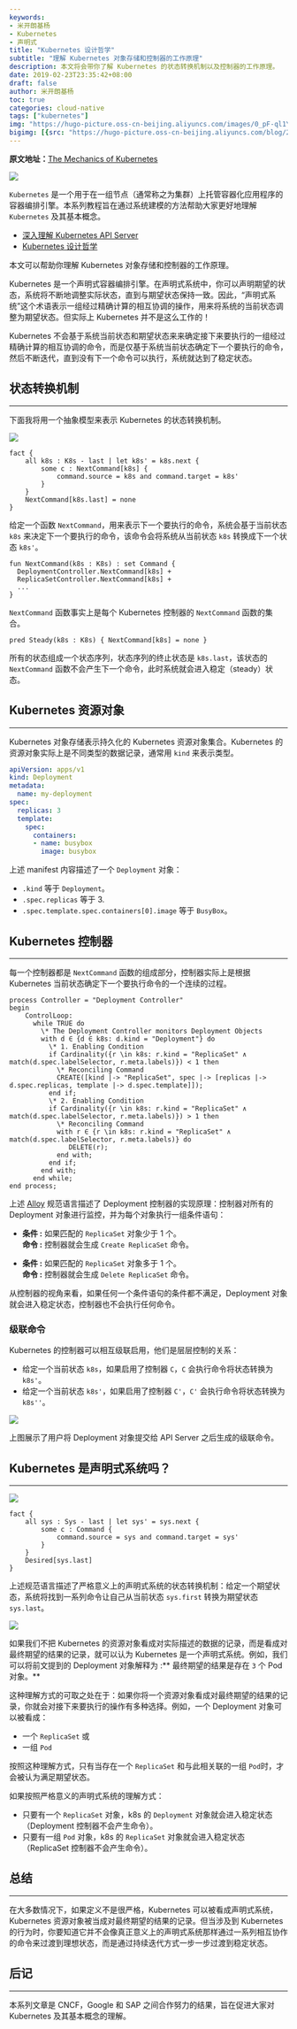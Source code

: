 ```yaml
---
keywords:
- 米开朗基杨
- Kubernetes
- 声明式
title: "Kubernetes 设计哲学"
subtitle: "理解 Kubernetes 对象存储和控制器的工作原理"
description: 本文将会带你了解 Kubernetes 的状态转换机制以及控制器的工作原理。
date: 2019-02-23T23:35:42+08:00
draft: false
author: 米开朗基杨
toc: true
categories: cloud-native
tags: ["kubernetes"]
img: "https://hugo-picture.oss-cn-beijing.aliyuncs.com/images/0_pF-ql1YNymlesR8X.jpeg"
bigimg: [{src: "https://hugo-picture.oss-cn-beijing.aliyuncs.com/blog/2019-04-27-080627.jpg"}]
---
```


<p id="div-border-left-red">
<strong>原文地址：</strong><a href="https://medium.com/@dominik.tornow/the-mechanics-of-kubernetes-ac8112eaa302" target="_blank">The Mechanics of Kubernetes</a>
</p>

![](https://jsdelivr.icloudnative.io/gh/yangchuansheng/imghosting6@main/uPic/3a3GzB.jpg)

`Kubernetes` 是一个用于在一组节点（通常称之为集群）上托管容器化应用程序的容器编排引擎。本系列教程旨在通过系统建模的方法帮助大家更好地理解 `Kubernetes` 及其基本概念。

+ [深入理解 Kubernetes API Server](/posts/kubernetes-api-server-part-1/)
+ [Kubernetes 设计哲学](/posts/the-mechanics-of-kubernetes/)

本文可以帮助你理解 Kubernetes 对象存储和控制器的工作原理。

Kubernetes 是一个声明式容器编排引擎。在声明式系统中，你可以声明期望的状态，系统将不断地调整实际状态，直到与期望状态保持一致。因此，“声明式系统”这个术语表示一组经过精确计算的相互协调的操作，用来将系统的当前状态调整为期望状态。但实际上 Kubernetes 并不是这么工作的！

Kubernetes 不会基于系统当前状态和期望状态来来确定接下来要执行的一组经过精确计算的相互协调的命令，而是仅基于系统当前状态确定下一个要执行的命令，然后不断迭代，直到没有下一个命令可以执行，系统就达到了稳定状态。

## 状态转换机制

----

下面我将用一个抽象模型来表示 Kubernetes 的状态转换机制。

![](https://jsdelivr.icloudnative.io/gh/yangchuansheng/imghosting6@main/uPic/mkYnsM.jpg)

```als
fact {
    all k8s : K8s - last | let k8s' = k8s.next {
        some c : NextCommand[k8s] {
            command.source = k8s and command.target = k8s'
        }
    }
    NextCommand[k8s.last] = none
}
```

给定一个函数 `NextCommand`，用来表示下一个要执行的命令，系统会基于当前状态 `k8s` 来决定下一个要执行的命令，该命令会将系统从当前状态 `k8s` 转换成下一个状态 `k8s'`。

```als
fun NextCommand(k8s : K8s) : set Command {
  DeploymentController.NextCommand[k8s] +
  ReplicaSetController.NextCommand[k8s] +
  ...
}
```

`NextCommand` 函数事实上是每个 Kubernetes 控制器的 `NextCommand` 函数的集合。

```als
pred Steady(k8s : K8s) { NextCommand[k8s] = none }
```

所有的状态组成一个状态序列，状态序列的终止状态是 `k8s.last`，该状态的 `NextCommand` 函数不会产生下一个命令，此时系统就会进入稳定（steady）状态。

## Kubernetes 资源对象

----

Kubernetes 对象存储表示持久化的 Kubernetes 资源对象集合。Kubernetes 的资源对象实际上是不同类型的数据记录，通常用 `kind` 来表示类型。

```yaml
apiVersion: apps/v1
kind: Deployment
metadata:
  name: my-deployment
spec:
  replicas: 3
  template:
    spec:
      containers:
      - name: busybox
        image: busybox
```

上述 manifest 内容描述了一个 `Deployment` 对象：

+ `.kind` 等于 `Deployment`。
+ `.spec.replicas` 等于 3.
+ `.spec.template.spec.containers[0].image` 等于 `BusyBox`。

## Kubernetes 控制器

----

每一个控制器都是 `NextCommand` 函数的组成部分，控制器实际上是根据 Kubernetes 当前状态确定下一个要执行命令的一个连续的过程。

```tla
process Controller = "Deployment Controller"
begin
    ControlLoop:
      while TRUE do
        \* The Deployment Controller monitors Deployment Objects
        with d ∈ {d ∈ k8s: d.kind = "Deployment"} do
          \* 1. Enabling Condition
          if Cardinality({r \in k8s: r.kind = "ReplicaSet" ∧ match(d.spec.labelSelector, r.meta.labels)}) < 1 then
            \* Reconciling Command
            CREATE([kind |-> "ReplicaSet", spec |-> [replicas |-> d.spec.replicas, template |-> d.spec.template]]);
          end if;
          \* 2. Enabling Condition
          if Cardinality({r \in k8s: r.kind = "ReplicaSet" ∧ match(d.spec.labelSelector, r.meta.labels)}) > 1 then
            \* Reconciling Command
            with r ∈ {r \in k8s: r.kind = "ReplicaSet" ∧ match(d.spec.labelSelector, r.meta.labels)} do
               DELETE(r);
            end with;
          end if;
        end with;
      end while;
end process;
```

上述 [Alloy](http://alloytools.org/) 规范语言描述了 Deployment 控制器的实现原理：控制器对所有的 Deployment 对象进行监控，并为每个对象执行一组条件语句：

+ **条件 :** 
如果匹配的 `ReplicaSet` 对象少于 1 个。<br />
**命令 :** 
控制器就会生成 `Create ReplicaSet` 命令。

+ **条件 :** 
如果匹配的 `ReplicaSet` 对象多于 1 个。<br />
**命令 :** 
控制器就会生成 `Delete ReplicaSet` 命令。

从控制器的视角来看，如果任何一个条件语句的条件都不满足，Deployment 对象就会进入稳定状态，控制器也不会执行任何命令。

### 级联命令

Kubernetes 的控制器可以相互级联启用，他们是层层控制的关系：

+ 给定一个当前状态 `k8s`，如果启用了控制器 `C`，`C` 会执行命令将状态转换为 `k8s'`。
+ 给定一个当前状态 `k8s'`，如果启用了控制器 `C'`，`C'` 会执行命令将状态转换为 `k8s''`。

![](https://jsdelivr.icloudnative.io/gh/yangchuansheng/imghosting6@main/uPic/lgPiYz.jpg)

上图展示了用户将 Deployment 对象提交给 API Server 之后生成的级联命令。

## Kubernetes 是声明式系统吗？

----

![](https://jsdelivr.icloudnative.io/gh/yangchuansheng/imghosting6@main/uPic/uuoKDr.jpg)

```als
fact {
    all sys : Sys - last | let sys' = sys.next {
        some c : Command {
            command.source = sys and command.target = sys'
        }
    }
    Desired[sys.last]
}
```

上述规范语言描述了严格意义上的声明式系统的状态转换机制：给定一个期望状态，系统将找到一系列命令让自己从当前状态 `sys.first` 转换为期望状态 `sys.last`。

![](https://jsdelivr.icloudnative.io/gh/yangchuansheng/imghosting6@main/uPic/IsG3gM.jpg)

如果我们不把 Kubernetes 的资源对象看成对实际描述的数据的记录，而是看成对最终期望的结果的记录，就可以认为 Kubernetes 是一个声明式系统。例如，我们可以将前文提到的 Deployment 对象解释为 :** 最终期望的结果是存在 `3` 个 Pod 对象。**

这种理解方式的可取之处在于：如果你将一个资源对象看成对最终期望的结果的记录，你就会对接下来要执行的操作有多种选择。例如，一个 Deployment 对象可以被看成：

+ 一个 `ReplicaSet` 或
+ 一组 `Pod`

按照这种理解方式，只有当存在一个 `ReplicaSet` 和与此相关联的一组 `Pod`时，才会被认为满足期望状态。

如果按照严格意义的声明式系统的理解方式：

+ 只要有一个 `ReplicaSet` 对象，k8s 的 `Deployment` 对象就会进入稳定状态（Deployment 控制器不会产生命令）。
+ 只要有一组 `Pod` 对象，k8s 的 `ReplicaSet` 对象就会进入稳定状态（ReplicaSet 控制器不会产生命令）。

## 总结

----

在大多数情况下，如果定义不是很严格，Kubernetes 可以被看成声明式系统，Kubernetes 资源对象被当成对最终期望的结果的记录。但当涉及到 Kubernetes 的行为时，你要知道它并不会像真正意义上的声明式系统那样通过一系列相互协作的命令来过渡到理想状态，而是通过持续迭代方式一步一步过渡到稳定状态。

## 后记

----

本系列文章是 CNCF，Google 和 SAP 之间合作努力的结果，旨在促进大家对 Kubernetes 及其基本概念的理解。
